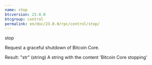 ```yaml
---
name: stop
btcversion: 23.0.0
btcgroup: control
permalink: en/doc/23.0.0/rpc/control/stop/
---
```


stop

Request a graceful shutdown of Bitcoin Core.

Result:
"str"    (string) A string with the content 'Bitcoin Core stopping'


